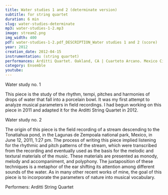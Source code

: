 ```yaml
---
title: Water studies 1 and 2 (determinate version)
subtitle: for string quartet
duration: 6 min
slug: water-studies-determinate
mp3: water-studies-1-2.mp3
image: stream2.png
img_width: 400
pdf: water-studies-1-2.pdf_DESCRIPTION_Water studies 1 and 2 (score)
year: 2012
creation_date: 2012-04-15
instrumentation: (string quartet)
performances: Arditti Quartet. Oakland, CA | Cuarteto Arcano. Mexico City
category: Ensemble
youtube:
---
```


Water study no. 1

This piece is the study of the rhythm, tempi, pitches and harmonies of drops of water that fall into a porcelain bowl. It was my first attempt to analyze musical parameters in field recordings. I had begun working on this piece in 2011 and adapted it for the Arditti String Quartet in 2012. 

Water study no. 2

The origin of this piece is the field recording of a stream descending to the Tonatiahua pond, in the Lagunas de Zempoala national park, Mexico, in June 12, 2011, 1:27 pm. The process of writing this piece implied listening for the rhythmic and pitch patterns of the stream, which were transcribed from the recording and eventually used as the basis for the melodic and textural materials of the music. These materials are presented as monody, melody and accompaniment, and polyphony. The juxtaposition of these techniques is a metaphor of the ear shifting its attention among different sounds of the water. As in many other recent works of mine, the goal of this piece is to incorporate the parameters of nature into musical vocabulary.

Performers: Arditti String Quartet